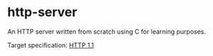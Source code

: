 # http-server
An HTTP server written from scratch using C for learning purposes.

Target specification: [HTTP 1.1](https://www.rfc-editor.org/rfc/rfc2616)

